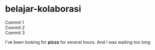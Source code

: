 # belajar-kolaborasi

Commit 1<br>
Commit 2<br>
Commit 3

I've been looking for **pizza** for several hours. And i was waiting too long

